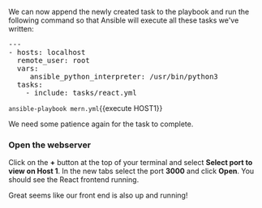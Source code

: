 We can now append the newly created task to the playbook and run the following command so that Ansible will execute all these tasks we've written:

<pre class="file" data-filename="mern.yml" data-target="replace">---
- hosts: localhost
  remote_user: root
  vars:
     ansible_python_interpreter: /usr/bin/python3
  tasks:
    - include: tasks/react.yml
</pre>

`ansible-playbook mern.yml`{{execute HOST1}}

We need some patience again for the task to complete.

### Open the webserver

Click on the **+** button at the top of your terminal and select **Select port to view on Host 1**. 
In the new tabs select the port **3000** and click **Open**.
You should see the React frontend running.

Great seems like our front end is also up and running!
